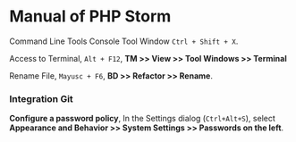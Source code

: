# Manual of PHP Storm

Command Line Tools Console Tool Window `Ctrl + Shift + X`.

Access to Terminal, `Alt + F12`, **TM >> View >> Tool Windows >> Terminal**

Rename File, `Mayusc + F6`, **BD >> Refactor >> Rename**. 

### Integration Git

**Configure a password policy**, In the Settings dialog (`Ctrl+Alt+S`), select **Appearance and Behavior >> System 
Settings >> Passwords on the left**.